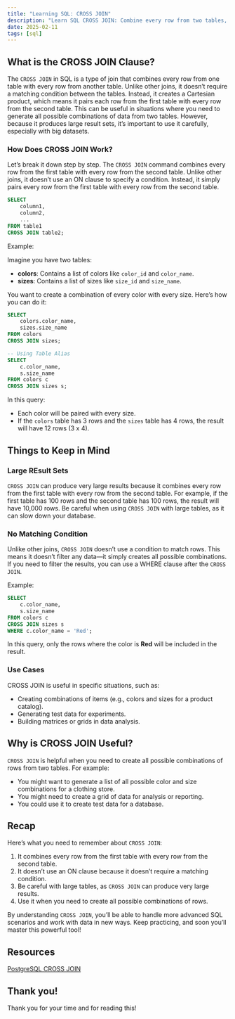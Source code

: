 ```yaml
---
title: "Learning SQL: CROSS JOIN"
description: "Learn SQL CROSS JOIN: Combine every row from two tables, create all possible combinations, and understand its use cases for data analysis."
date: 2025-02-11
tags: [sql]
---
```


## What is the CROSS JOIN Clause?

The `CROSS JOIN` in SQL is a type of join that combines every row from one table with every row from another table. Unlike other joins, it doesn’t require a matching condition between the tables. Instead, it creates a Cartesian product, which means it pairs each row from the first table with every row from the second table. This can be useful in situations where you need to generate all possible combinations of data from two tables. However, because it produces large result sets, it’s important to use it carefully, especially with big datasets.

### How Does CROSS JOIN Work?

Let’s break it down step by step. The `CROSS JOIN` command combines every row from the first table with every row from the second table. Unlike other joins, it doesn’t use an ON clause to specify a condition. Instead, it simply pairs every row from the first table with every row from the second table.

```sql
SELECT 
    column1, 
    column2, 
    ...  
FROM table1  
CROSS JOIN table2;
```

Example:

Imagine you have two tables:

- **colors**: Contains a list of colors like `color_id` and `color_name`.
- **sizes**: Contains a list of sizes like `size_id` and `size_name`.

You want to create a combination of every color with every size. Here’s how you can do it:

```sql
SELECT 
    colors.color_name, 
    sizes.size_name  
FROM colors  
CROSS JOIN sizes;

-- Using Table Alias
SELECT 
    c.color_name, 
    s.size_name  
FROM colors c  
CROSS JOIN sizes s;
```

In this query:

- Each color will be paired with every size.
- If the `colors` table has 3 rows and the `sizes` table has 4 rows, the result will have 12 rows (3 x 4).

## Things to Keep in Mind

### Large REsult Sets

`CROSS JOIN` can produce very large results because it combines every row from the first table with every row from the second table. For example, if the first table has 100 rows and the second table has 100 rows, the result will have 10,000 rows. Be careful when using `CROSS JOIN` with large tables, as it can slow down your database.

### No Matching Condition

Unlike other joins, `CROSS JOIN` doesn’t use a condition to match rows. This means it doesn’t filter any data—it simply creates all possible combinations. If you need to filter the results, you can use a WHERE clause after the `CROSS JOIN`.

Example:

```sql
SELECT 
    c.color_name, 
    s.size_name  
FROM colors c  
CROSS JOIN sizes s  
WHERE c.color_name = 'Red';
```

In this query, only the rows where the color is **Red** will be included in the result.

### Use Cases

CROSS JOIN is useful in specific situations, such as:

- Creating combinations of items (e.g., colors and sizes for a product catalog).
- Generating test data for experiments.
- Building matrices or grids in data analysis.

## Why is CROSS JOIN Useful?

`CROSS JOIN` is helpful when you need to create all possible combinations of rows from two tables. For example:

- You might want to generate a list of all possible color and size combinations for a clothing store.
- You might need to create a grid of data for analysis or reporting.
- You could use it to create test data for a database.

## Recap

Here’s what you need to remember about `CROSS JOIN`:

1. It combines every row from the first table with every row from the second table.
2. It doesn’t use an ON clause because it doesn’t require a matching condition.
3. Be careful with large tables, as `CROSS JOIN` can produce very large results.
4. Use it when you need to create all possible combinations of rows.

By understanding `CROSS JOIN`, you’ll be able to handle more advanced SQL scenarios and work with data in new ways. Keep practicing, and soon you’ll master this powerful tool!

## Resources

[PostgreSQL CROSS JOIN](https://neon.tech/postgresql/postgresql-tutorial/postgresql-cross-join)

## Thank you!

Thank you for your time and for reading this!